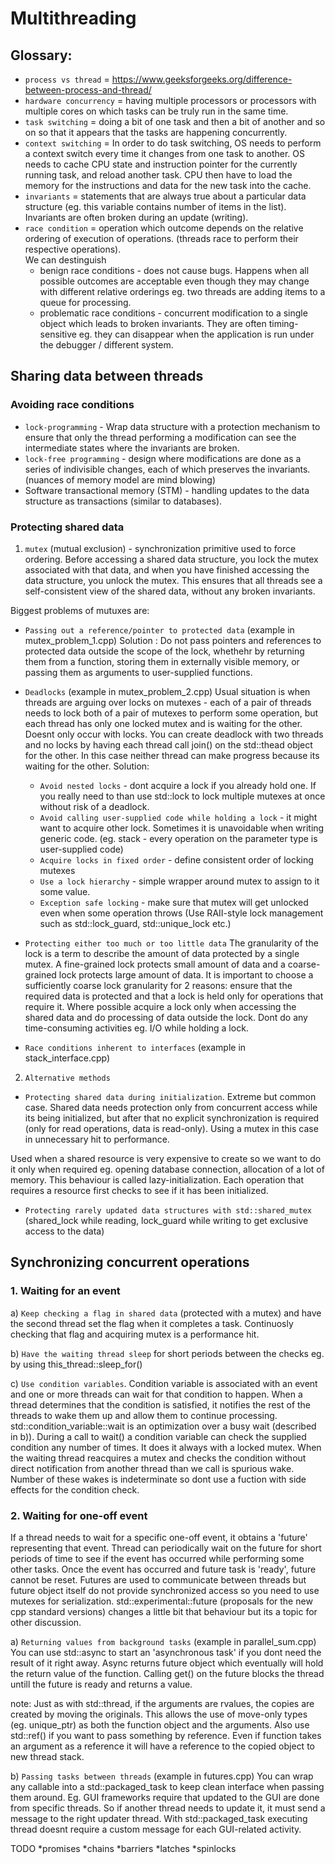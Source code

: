 # Multithreading
## Glossary:
- `process vs thread` = https://www.geeksforgeeks.org/difference-between-process-and-thread/  
- `hardware concurrency` = having multiple processors or processors with multiple cores on which tasks can be truly run in the same time.  
- `task switching` = doing a bit of one task and then a bit of another and so on so that it appears that the tasks are happening concurrently.  
- `context switching` = In order to do task switching, OS needs to perform a context switch every time it changes from one task to another. OS needs to cache CPU state and instruction pointer for the currently running task, and reload another task. CPU then have to load the memory for the instructions and data for the new task into the cache.  
- `invariants` = statements that are always true about a particular data structure (eg. this variable contains number of items in the list). Invariants are often broken during an update (writing).  
- `race condition` = operation which outcome depends on the relative ordering of execution of operations. (threads race to perform their respective operations).  
We can destinguish  
    - benign race conditions - does not cause bugs. Happens when all possible outcomes are acceptable even though they may change with different relative orderings eg. two threads are adding items to a queue for processing.  
    - problematic race conditions - concurrent modification to a single object which leads to broken invariants. They are often timing-sensitive eg. they can disappear when the application is run under the debugger / different system.  

## Sharing data between threads
### Avoiding race conditions
- `lock-programming` - Wrap data structure with a protection mechanism to ensure that only the thread performing a modification can see the intermediate states where the invariants are broken. 
- `lock-free programming` - design where modifications are done as a series of indivisible changes, each of which preserves the invariants. (nuances of memory model are mind blowing)
- Software transactional memory (STM) - handling updates to the data structure as transactions (similar to databases).

### Protecting shared data
1. `mutex` (mutual exclusion) - synchronization primitive used to force ordering. Before accessing a shared data structure, you lock the mutex associated with that data, and when you have finished accessing the data structure, you unlock the mutex. This ensures that all threads see a self-consistent view of the shared data, without any broken invariants.

Biggest problems of mutuxes are:
* `Passing out a reference/pointer to protected data` (example in mutex_problem_1.cpp)
    Solution : Do not pass pointers and references to protected data outside the scope of the lock, whethehr by returning them from a function, storing them in externally visible memory, or passing them as arguments to user-supplied functions.

* `Deadlocks` (example in mutex_problem_2.cpp)
Usual situation is when threads are arguing over locks on mutexes - each of a pair of threads needs to lock both of a pair of mutexes to perform some operation, but each thread has only one locked mutex and is waiting for the other.
Doesnt only occur with locks. You can create deadlock with two threads and no locks by having each thread call join() on the std::thead object for the other. In this case neither thread can make progress because its waiting for the other.
    Solution:
    - `Avoid nested locks` - dont acquire a lock if you already hold one. If you really need to than use std::lock to lock multiple mutexes at once without risk of a deadlock.
    - `Avoid calling user-supplied code while holding a lock` - it might want to acquire other lock. Sometimes it is unavoidable when writing generic code. (eg. stack - every operation on the parameter type is user-supplied code)
    - `Acquire locks in fixed order` - define consistent order of locking mutexes
    - `Use a lock hierarchy` - simple wrapper around mutex to assign to it some value.  
    - `Exception safe locking` - make sure that mutex will get unlocked even when some operation throws (Use RAII-style lock management such as std::lock_guard, std::unique_lock etc.)

* `Protecting either too much or too little data`
The granularity of the lock is a term to describe the amount of data protected by a single mutex. A fine-grained lock protects small amount of data and a coarse-grained lock protects large amount of data. 
It is important to choose a sufficiently coarse lock granularity for 2 reasons: ensure that the required data is protected and that a lock is held only for operations that require it.
Where possible acquire a lock only when accessing the shared data and do processing of data outside the lock. Dont do any time-consuming activities eg. I/O while holding a lock.  

* `Race conditions inherent to interfaces` (example in stack_interface.cpp)

2. `Alternative methods`
* `Protecting shared data during initialization`.
Extreme but common case. Shared data needs protection only from concurrent access while its being initialized, but after that no explicit synchronization is required (only for read operations, data is read-only). Using a mutex in this case in unnecessary hit to performance. 

Used when a shared resource is very expensive to create so we want to do it only when required eg. opening database connection, allocation of a lot of memory.
This behaviour is called lazy-initialization. Each operation that requires a resource first checks to see if it has been initialized.

* `Protecting rarely updated data structures with std::shared_mutex` (shared_lock while reading, lock_guard while writing to get exclusive access to the data)


## Synchronizing concurrent operations
### 1. Waiting for an event
a) `Keep checking a flag in shared data` (protected with a mutex) and have the second thread set the flag when it completes a task. Continuosly checking that flag and acquiring mutex is a performance hit.

b) `Have the waiting thread sleep` for short periods between the checks eg. by using this_thread::sleep_for()

c) `Use condition variables`. Condition variable is associated with an event and one or more threads can wait for that condition to happen. When a thread determines that the condition is satisfied, it notifies the rest of the threads to wake them up and allow them to continue processing.
std::condition_variable::wait is an optimization over a busy wait (described in b)). 
During a call to wait() a condition variable can check the supplied condition any number of times. It does it always with a locked mutex. When the waiting thread reacquires a mutex and checks the condition without direct notification from another thread than we call is spurious wake. Number of these wakes is indeterminate so dont use a fuction with side effects for the condition check. 

### 2. Waiting for one-off event
If a thread needs to wait for a specific one-off event, it obtains a 'future' representing that event. Thread can periodically wait on the future for short periods of time to see if the event has occurred while performing some other tasks. Once the event has occurred and future task is 'ready', future cannot be reset.
Futures are used to communicate between threads but future object itself do not provide synchronized access so you need to use mutexes for serialization.
std::experimental::future (proposals for the new cpp standard versions) changes a little bit that behaviour but its a topic for other discussion.

a) `Returning values from background tasks` (example in parallel_sum.cpp)
You can use std::async to start an 'asynchronous task' if you dont need the result of it right away. Async returns future object which eventually will hold the return value of the function. Calling get() on the future blocks the thread untill the future is ready and returns a value. 

note: Just as with std::thread, if the arguments are rvalues, the copies are created by moving the originals. 
      This allows the use of move-only types (eg. unique_ptr) as both the function object and the arguments.
      Also use std::ref() if you want to pass something by reference. Even if function takes an argument as a reference it will have a reference to the copied object to new thread stack.

b) `Passing tasks between threads` (example in futures.cpp)
You can wrap any callable into a std::packaged_task to keep clean interface when passing them around.
Eg. GUI frameworks require that updated to the GUI are done from specific threads. So if another thread needs to update it, it must send a message to the right updater thread. With std::packaged_task executing thread doesnt require a custom message for each GUI-related activity. 

TODO
*promises
*chains
*barriers
*latches
*spinlocks


